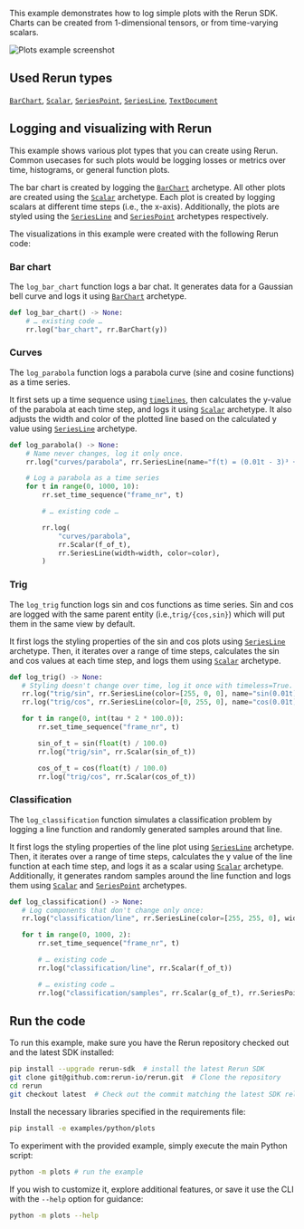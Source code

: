 <!--[metadata]
title = "Plots"
tags = ["2D", "Plots", "API example"]
thumbnail = "https://static.rerun.io/plots/e8e51071f6409f61dc04a655d6b9e1caf8179226/480w.png"
thumbnail_dimensions = [480, 480]
channel = "main"
-->

This example demonstrates how to log simple plots with the Rerun SDK. Charts can be created from 1-dimensional tensors, or from time-varying scalars.

<picture data-inline-viewer="examples/plots">
  <source media="(max-width: 480px)" srcset="https://static.rerun.io/plots/c5b91cf0bf2eaf91c71d6cdcd4fe312d4aeac572/480w.png">
  <source media="(max-width: 768px)" srcset="https://static.rerun.io/plots/c5b91cf0bf2eaf91c71d6cdcd4fe312d4aeac572/768w.png">
  <source media="(max-width: 1024px)" srcset="https://static.rerun.io/plots/c5b91cf0bf2eaf91c71d6cdcd4fe312d4aeac572/1024w.png">
  <source media="(max-width: 1200px)" srcset="https://static.rerun.io/plots/c5b91cf0bf2eaf91c71d6cdcd4fe312d4aeac572/1200w.png">
  <img src="https://static.rerun.io/plots/c5b91cf0bf2eaf91c71d6cdcd4fe312d4aeac572/full.png" alt="Plots example screenshot">
</picture>

## Used Rerun types

[`BarChart`](https://www.rerun.io/docs/reference/types/archetypes/bar_chart), [`Scalar`](https://www.rerun.io/docs/reference/types/archetypes/scalar), [`SeriesPoint`](https://www.rerun.io/docs/reference/types/archetypes/series_point), [`SeriesLine`](https://www.rerun.io/docs/reference/types/archetypes/series_line), [`TextDocument`](https://www.rerun.io/docs/reference/types/archetypes/text_document)

## Logging and visualizing with Rerun

This example shows various plot types that you can create using Rerun. Common usecases for such plots would be logging
losses or metrics over time, histograms, or general function plots.

The bar chart is created by logging the [`BarChart`](https://www.rerun.io/docs/reference/types/archetypes/bar_chart) archetype.
All other plots are created using the [`Scalar`](https://www.rerun.io/docs/reference/types/archetypes/scalar) archetype.
Each plot is created by logging scalars at different time steps (i.e., the x-axis).
Additionally, the plots are styled using the [`SeriesLine`](https://www.rerun.io/docs/reference/types/archetypes/series_line) and
[`SeriesPoint`](https://www.rerun.io/docs/reference/types/archetypes/series_point) archetypes respectively.

The visualizations in this example were created with the following Rerun code:

### Bar chart

The `log_bar_chart` function logs a bar chat.
It generates data for a Gaussian bell curve and logs it using [`BarChart`](https://www.rerun.io/docs/reference/types/archetypes/bar_chart) archetype.
```python
def log_bar_chart() -> None:
    # … existing code …
    rr.log("bar_chart", rr.BarChart(y))
```

### Curves
The `log_parabola` function logs a parabola curve (sine and cosine functions) as a time series.

It first sets up a time sequence using [`timelines`](https://www.rerun.io/docs/concepts/timelines), then calculates the y-value of the parabola at each time step, and logs it using [`Scalar`](https://www.rerun.io/docs/reference/types/archetypes/scalar) archetype.
It also adjusts the width and color of the plotted line based on the calculated y value using [`SeriesLine`](https://www.rerun.io/docs/reference/types/archetypes/series_line) archetype.

```python
def log_parabola() -> None:
    # Name never changes, log it only once.
    rr.log("curves/parabola", rr.SeriesLine(name="f(t) = (0.01t - 3)³ + 1"), timeless=True)

    # Log a parabola as a time series
    for t in range(0, 1000, 10):
        rr.set_time_sequence("frame_nr", t)

        # … existing code …

        rr.log(
            "curves/parabola",
            rr.Scalar(f_of_t),
            rr.SeriesLine(width=width, color=color),
        )
```

### Trig

The `log_trig` function logs sin and cos functions as time series. Sin and cos are logged with the same parent entity (i.e.,`trig/{cos,sin}`) which will put them in the same view by default.

It first logs the styling properties of the sin and cos plots using [`SeriesLine`](https://www.rerun.io/docs/reference/types/archetypes/series_line) archetype.
Then, it iterates over a range of time steps, calculates the sin and cos values at each time step, and logs them using [`Scalar`](https://www.rerun.io/docs/reference/types/archetypes/scalar) archetype.

 ```python
def log_trig() -> None:
    # Styling doesn't change over time, log it once with timeless=True.
    rr.log("trig/sin", rr.SeriesLine(color=[255, 0, 0], name="sin(0.01t)"), timeless=True)
    rr.log("trig/cos", rr.SeriesLine(color=[0, 255, 0], name="cos(0.01t)"), timeless=True)

    for t in range(0, int(tau * 2 * 100.0)):
        rr.set_time_sequence("frame_nr", t)

        sin_of_t = sin(float(t) / 100.0)
        rr.log("trig/sin", rr.Scalar(sin_of_t))

        cos_of_t = cos(float(t) / 100.0)
        rr.log("trig/cos", rr.Scalar(cos_of_t))
 ```

### Classification

The `log_classification` function simulates a classification problem by logging a line function and randomly generated samples around that line.

It first logs the styling properties of the line plot using [`SeriesLine`](https://www.rerun.io/docs/reference/types/archetypes/series_line) archetype.
Then, it iterates over a range of time steps, calculates the y value of the line function at each time step, and logs it as a scalar using [`Scalar`](https://www.rerun.io/docs/reference/types/archetypes/scalar) archetype.
Additionally, it generates random samples around the line function and logs them using [`Scalar`](https://www.rerun.io/docs/reference/types/archetypes/scalar) and [`SeriesPoint`](https://www.rerun.io/docs/reference/types/archetypes/series_point) archetypes.

 ```python
def log_classification() -> None:
    # Log components that don't change only once:
    rr.log("classification/line", rr.SeriesLine(color=[255, 255, 0], width=3.0), timeless=True)

    for t in range(0, 1000, 2):
        rr.set_time_sequence("frame_nr", t)

        # … existing code …
        rr.log("classification/line", rr.Scalar(f_of_t))

        # … existing code …
        rr.log("classification/samples", rr.Scalar(g_of_t), rr.SeriesPoint(color=color, marker_size=marker_size))
 ```


## Run the code
To run this example, make sure you have the Rerun repository checked out and the latest SDK installed:
```bash
pip install --upgrade rerun-sdk  # install the latest Rerun SDK
git clone git@github.com:rerun-io/rerun.git  # Clone the repository
cd rerun
git checkout latest  # Check out the commit matching the latest SDK release
```
Install the necessary libraries specified in the requirements file:
```bash
pip install -e examples/python/plots
```
To experiment with the provided example, simply execute the main Python script:
```bash
python -m plots # run the example
```
If you wish to customize it, explore additional features, or save it use the CLI with the `--help` option for guidance:
```bash
python -m plots --help
```
